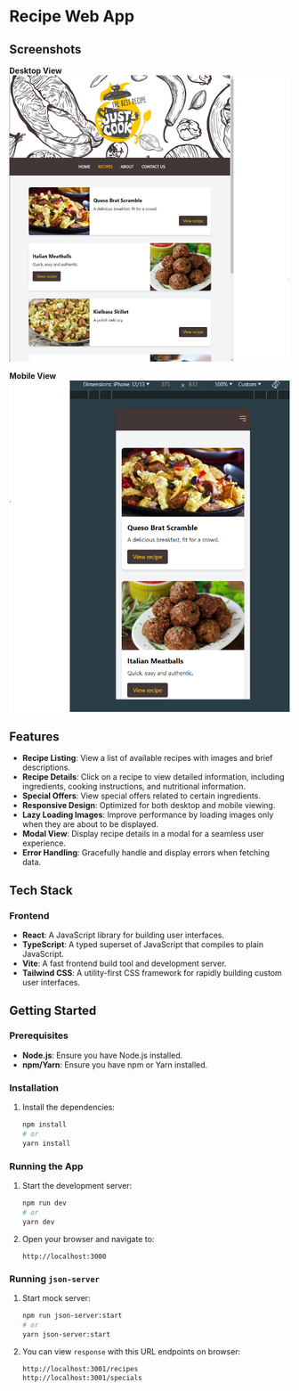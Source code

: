 # Recipe Web App

## Screenshots

**Desktop View**
![Desktop View](desktop-web-react-recipe.png)

**Mobile View**
![Mobile View](mobile-web-react-recipe.png)

## Features

- **Recipe Listing**: View a list of available recipes with images and brief descriptions.
- **Recipe Details**: Click on a recipe to view detailed information, including ingredients, cooking instructions, and nutritional information.
- **Special Offers**: View special offers related to certain ingredients.
- **Responsive Design**: Optimized for both desktop and mobile viewing.
- **Lazy Loading Images**: Improve performance by loading images only when they are about to be displayed.
- **Modal View**: Display recipe details in a modal for a seamless user experience.
- **Error Handling**: Gracefully handle and display errors when fetching data.

## Tech Stack

### Frontend

- **React**: A JavaScript library for building user interfaces.
- **TypeScript**: A typed superset of JavaScript that compiles to plain JavaScript.
- **Vite**: A fast frontend build tool and development server.
- **Tailwind CSS**: A utility-first CSS framework for rapidly building custom user interfaces.

## Getting Started

### Prerequisites

- **Node.js**: Ensure you have Node.js installed.
- **npm/Yarn**: Ensure you have npm or Yarn installed.

### Installation

1. Install the dependencies:
   ```sh
   npm install
   # or
   yarn install
   ```

### Running the App

1. Start the development server:
   ```sh
   npm run dev
   # or
   yarn dev
   ```

2. Open your browser and navigate to:
   ```
   http://localhost:3000
   ```

### Running `json-server`

1. Start mock server:
   ```sh
   npm run json-server:start
   # or
   yarn json-server:start
   ```

2. You can view `response` with this URL endpoints on browser:
   ```
   http://localhost:3001/recipes
   http://localhost:3001/specials
   ```